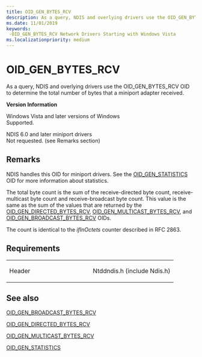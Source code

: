 ```yaml
---
title: OID_GEN_BYTES_RCV
description: As a query, NDIS and overlying drivers use the OID_GEN_BYTES_RCV OID to determine the total number of bytes that a miniport adapter received.
ms.date: 11/01/2019
keywords: 
 -OID_GEN_BYTES_RCV Network Drivers Starting with Windows Vista
ms.localizationpriority: medium
---
```


# OID\_GEN\_BYTES\_RCV


As a query, NDIS and overlying drivers use the OID\_GEN\_BYTES\_RCV OID to determine the total number of bytes that a miniport adapter received.

**Version Information**

<a href="" id="windows-vista-and-later-versions-of-windows"></a>Windows Vista and later versions of Windows  
Supported.

<a href="" id="ndis-6-0-and-later-miniport-drivers"></a>NDIS 6.0 and later miniport drivers  
Not requested. (see Remarks section)

Remarks
-------

NDIS handles this OID for miniport drivers. See the [OID\_GEN\_STATISTICS](oid-gen-statistics.md) OID for more information about statistics.

The total byte count is the sum of the receive-directed byte count, receive-multicast byte count and receive-broadcast byte count. This value is the same as the sum of the values that are returned by the [OID\_GEN\_DIRECTED\_BYTES\_RCV](oid-gen-directed-bytes-rcv.md), [OID\_GEN\_MULTICAST\_BYTES\_RCV](oid-gen-multicast-bytes-rcv.md), and [OID\_GEN\_BROADCAST\_BYTES\_RCV](oid-gen-broadcast-bytes-rcv.md) OIDs.

The count is identical to the *ifInOctets* counter described in RFC 2863.

Requirements
------------

<table>
<colgroup>
<col width="50%" />
<col width="50%" />
</colgroup>
<tbody>
<tr class="odd">
<td><p>Header</p></td>
<td>Ntddndis.h (include Ndis.h)</td>
</tr>
</tbody>
</table>

## See also


[OID\_GEN\_BROADCAST\_BYTES\_RCV](oid-gen-broadcast-bytes-rcv.md)

[OID\_GEN\_DIRECTED\_BYTES\_RCV](oid-gen-directed-bytes-rcv.md)

[OID\_GEN\_MULTICAST\_BYTES\_RCV](oid-gen-multicast-bytes-rcv.md)

[OID\_GEN\_STATISTICS](oid-gen-statistics.md)

 

 




